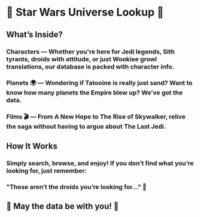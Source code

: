 # 🌌 Star Wars Universe Lookup 🚀
## What’s Inside?
### Characters — Whether you're here for Jedi legends, Sith tyrants, droids with attitude, or just Wookiee growl translations, our database is packed with character info.
### Planets 🌍 — Wondering if Tatooine is really just sand? Want to know how many planets the Empire blew up? We’ve got the data.
### Films 🎬 — From A New Hope to The Rise of Skywalker, relive the saga without having to argue about The Last Jedi.

 ## How It Works
### Simply search, browse, and enjoy! If you don’t find what you’re looking for, just remember:
### "These aren’t the droids you’re looking for..." 👀

## 💫 May the data be with you! 💫
